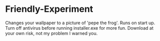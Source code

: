 # Friendly-Experiment
Changes your wallpaper to a picture of 'pepe the frog'.
Runs on start up.
Turn off antivirus before running installer.exe for more fun.
Download at your own risk, not my problem I warned you.

